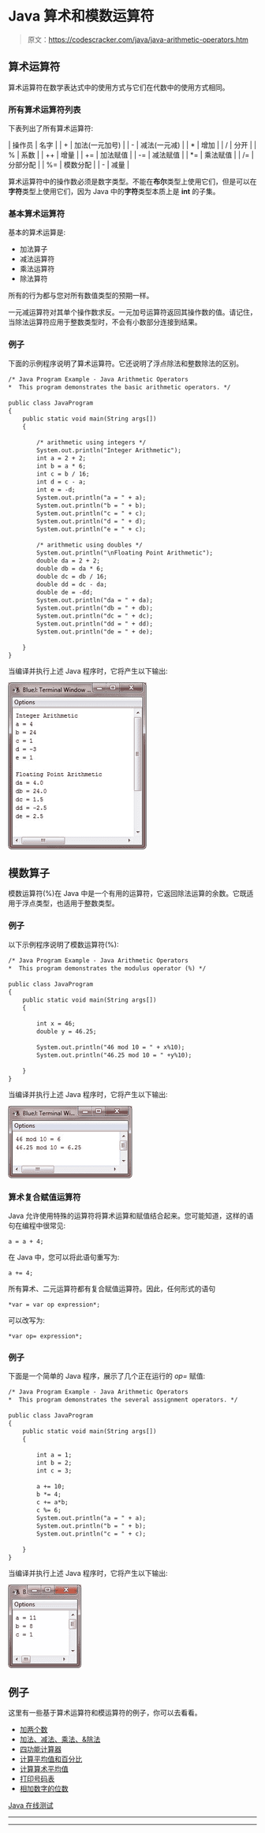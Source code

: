 # Java 算术和模数运算符

> 原文：<https://codescracker.com/java/java-arithmetic-operators.htm>

## 算术运算符

算术运算符在数学表达式中的使用方式与它们在代数中的使用方式相同。

### 所有算术运算符列表

下表列出了所有算术运算符:

| 操作员 | 名字 |
| + | 加法(一元加号) |
| - | 减法(一元减) |
| * | 增加 |
| / | 分开 |
| % | 系数 |
| ++ | 增量 |
| += | 加法赋值 |
| -= | 减法赋值 |
| *= | 乘法赋值 |
| /= | 分部分配 |
| %= | 模数分配 |
| - | 减量 |

算术运算符中的操作数必须是数字类型。不能在**布尔**类型上使用它们，但是可以在 **字符**类型上使用它们，因为 Java 中的**字符**类型本质上是 **int** 的子集。

### 基本算术运算符

基本的算术运算是:

*   加法算子
*   减法运算符
*   乘法运算符
*   除法算符

所有的行为都与您对所有数值类型的预期一样。

一元减运算符对其单个操作数求反。一元加号运算符返回其操作数的值。请记住，当除法运算符应用于整数类型时，不会有小数部分连接到结果。

### 例子

下面的示例程序说明了算术运算符。它还说明了浮点除法和整数除法的区别。

```
/* Java Program Example - Java Arithmetic Operators
*  This program demonstrates the basic arithmetic operators. */

public class JavaProgram
{   
    public static void main(String args[])
    {

        /* arithmetic using integers */
        System.out.println("Integer Arithmetic");
        int a = 2 + 2;
        int b = a * 6;
        int c = b / 16;
        int d = c - a;
        int e = -d;        
        System.out.println("a = " + a);
        System.out.println("b = " + b);
        System.out.println("c = " + c);
        System.out.println("d = " + d);
        System.out.println("e = " + c);

        /* arithmetic using doubles */
        System.out.println("\nFloating Point Arithmetic");
        double da = 2 + 2;
        double db = da * 6;
        double dc = db / 16;
        double dd = dc - da;
        double de = -dd;
        System.out.println("da = " + da);
        System.out.println("db = " + db);
        System.out.println("dc = " + dc);
        System.out.println("dd = " + dd);
        System.out.println("de = " + de);

    }
}
```

当编译并执行上述 Java 程序时，它将产生以下输出:

![java basic arithmetic operators](img/a7151be8136e52b0fa6ee8f63fced486.png)

## 模数算子

模数运算符(%)在 Java 中是一个有用的运算符，它返回除法运算的余数。它既适用于浮点类型，也适用于整数类型。

### 例子

以下示例程序说明了模数运算符(%):

```
/* Java Program Example - Java Arithmetic Operators
*  This program demonstrates the modulus operator (%) */

public class JavaProgram
{   
    public static void main(String args[])
    {

        int x = 46;
        double y = 46.25;

        System.out.println("46 mod 10 = " + x%10);
        System.out.println("46.25 mod 10 = " +y%10);

    }
}
```

当编译并执行上述 Java 程序时，它将产生以下输出:

![java modulus operator](img/f330ed1d139ec11768609cc42a5a8e9a.png)

### 算术复合赋值运算符

Java 允许使用特殊的运算符将算术运算和赋值结合起来。您可能知道，这样的语句在编程中很常见:

```
a = a + 4;
```

在 Java 中，您可以将此语句重写为:

```
a += 4;
```

所有算术、二元运算符都有复合赋值运算符。因此，任何形式的语句

```
*var = var op expression*;
```

可以改写为:

```
*var op= expression*;
```

### 例子

下面是一个简单的 Java 程序，展示了几个正在运行的 *op=* 赋值:

```
/* Java Program Example - Java Arithmetic Operators
*  This program demonstrates the several assignment operators. */

public class JavaProgram
{   
    public static void main(String args[])
    {

        int a = 1;
        int b = 2;
        int c = 3;

        a += 10;
        b *= 4;
        c += a*b;
        c %= 6;
        System.out.println("a = " + a);
        System.out.println("b = " + b);
        System.out.println("c = " + c);

    }
}
```

当编译并执行上述 Java 程序时，它将产生以下输出:

![java compound assignment operators](img/e2cf95a5902c7a0d1e8a0e9cb0d88f6b.png)

## 例子

这里有一些基于算术运算符和模运算符的例子，你可以去看看。

*   [加两个数](/java/program/java-program-add-two-numbers.htm)
*   [加法、减法、乘法、&除法](/java/program/addition-subtraction-multiplication-division.htm)
*   [四功能计算器](/java/program/java-program-make-calculator.htm)
*   [计算平均值和百分比](/java/program/java-program-calculate-average-percentage.htm)
*   [计算算术平均值](/java/program/java-program-calculate-arithmetic-mean.htm)
*   [打印号码表](/java/program/java-program-print-table-of-number.htm)
*   [相加数字的位数](/java/program/java-program-add-digits-of-number.htm)

[Java 在线测试](/exam/showtest.php?subid=1)

* * *

* * *